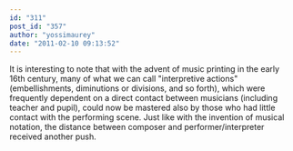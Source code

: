 ```yaml
---
id: "311"
post_id: "357"
author: "yossimaurey"
date: "2011-02-10 09:13:52"
---
```

It is interesting to note that with the advent of music printing in the early 16th century, many of what we can call "interpretive actions" (embellishments, diminutions or divisions, and so forth), which were frequently dependent on a direct contact between musicians (including teacher and pupil), could now be mastered also by those who had little contact with the performing scene. Just like with the invention of musical notation, the distance between composer and performer/interpreter received another push.
